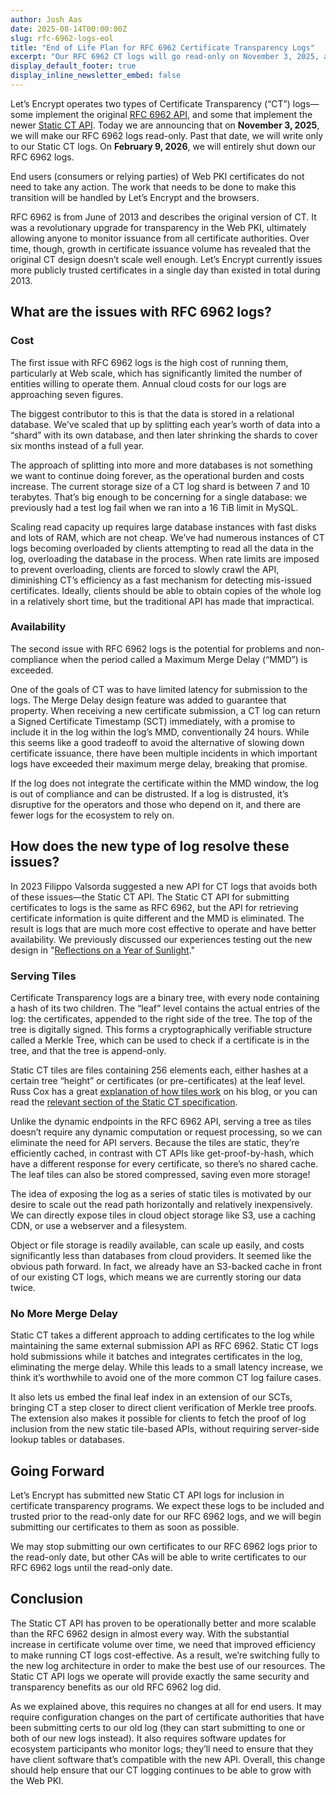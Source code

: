 ```yaml
---
author: Josh Aas
date: 2025-08-14T00:00:00Z
slug: rfc-6962-logs-eol
title: "End of Life Plan for RFC 6962 Certificate Transparency Logs"
excerpt: "Our RFC 6962 CT logs will go read-only on November 3, 2025, and shut down entirely on February 9, 2026. Going forward we will use Static CT API logs instead."
display_default_footer: true
display_inline_newsletter_embed: false
---
```


Let’s Encrypt operates two types of Certificate Transparency (“CT”) logs—some implement the original [RFC 6962 API](https://datatracker.ietf.org/doc/html/rfc6962), and some that implement the newer [Static CT API](https://github.com/C2SP/C2SP/blob/main/static-ct-api.md). Today we are announcing that on **November 3, 2025**, we will make our RFC 6962 logs read-only. Past that date, we will write only to our Static CT logs. On **February 9, 2026**, we will entirely shut down our RFC 6962 logs. 

End users (consumers or relying parties) of Web PKI certificates do not need to take any action. The work that needs to be done to make this transition will be handled by Let’s Encrypt and the browsers.

RFC 6962 is from June of 2013 and describes the original version of CT. It was a revolutionary upgrade for transparency in the Web PKI, ultimately allowing anyone to monitor issuance from all certificate authorities. Over time, though, growth in certificate issuance volume has revealed that the original CT design doesn’t scale well enough. Let’s Encrypt currently issues more publicly trusted certificates in a single day than existed in total during 2013.

## What are the issues with RFC 6962 logs?

### Cost

The first issue with RFC 6962 logs is the high cost of running them, particularly at Web scale, which has significantly limited the number of entities willing to operate them. Annual cloud costs for our logs are approaching seven figures.

The biggest contributor to this is that the data is stored in a relational database. We’ve scaled that up by splitting each year’s worth of data into a “shard” with its own database, and then later shrinking the shards to cover six months instead of a full year.

The approach of splitting into more and more databases is not something we want to continue doing forever, as the operational burden and costs increase. The current storage size of a CT log shard is between 7 and 10 terabytes. That’s big enough to be concerning for a single database: we previously had a test log fail when we ran into a 16 TiB limit in MySQL.

Scaling read capacity up requires large database instances with fast disks and lots of RAM, which are not cheap. We’ve had numerous instances of CT logs becoming overloaded by clients attempting to read all the data in the log, overloading the database in the process. When rate limits are imposed to prevent overloading, clients are forced to slowly crawl the API, diminishing CT’s efficiency as a fast mechanism for detecting mis-issued certificates. Ideally, clients should be able to obtain copies of the whole log in a relatively short time, but the traditional API has made that impractical.

### Availability

The second issue with RFC 6962 logs is the potential for problems and non-compliance when the period called a Maximum Merge Delay (“MMD”) is exceeded.

One of the goals of CT was to have limited latency for submission to the logs. The Merge Delay design feature was added to guarantee that property. When receiving a new certificate submission, a CT log can return a Signed Certificate Timestamp (SCT) immediately, with a promise to include it in the log within the log’s MMD, conventionally 24 hours. While this seems like a good tradeoff to avoid the alternative of slowing down certificate issuance, there have been multiple incidents in which important logs have exceeded their maximum merge delay, breaking that promise.

If the log does not integrate the certificate within the MMD window, the log is out of compliance and can be distrusted. If a log is distrusted, it’s disruptive for the operators and those who depend on it, and there are fewer logs for the ecosystem to rely on.

## How does the new type of log resolve these issues?

In 2023 Filippo Valsorda suggested a new API for CT logs that avoids both of these issues—the Static CT API. The Static CT API for submitting certificates to logs is the same as RFC 6962, but the API for retrieving certificate information is quite different and the MMD is eliminated. The result is logs that are much more cost effective to operate and have better availability. We previously discussed our experiences testing out the new design in "[Reflections on a Year of Sunlight](https://letsencrypt.org/2025/06/11/reflections-on-a-year-of-sunlight/)."

### Serving Tiles

Certificate Transparency logs are a binary tree, with every node containing a hash of its two children. The “leaf” level contains the actual entries of the log: the certificates, appended to the right side of the tree. The top of the tree is digitally signed. This forms a cryptographically verifiable structure called a Merkle Tree, which can be used to check if a certificate is in the tree, and that the tree is append-only.

Static CT tiles are files containing 256 elements each, either hashes at a certain tree “height” or certificates (or pre-certificates) at the leaf level. Russ Cox has a great [explanation of how tiles work](https://research.swtch.com/tlog#tiling_a_log) on his blog, or you can read the [relevant section of the Static CT specification](https://github.com/C2SP/C2SP/blob/main/static-ct-api.md#merkle-tree).

Unlike the dynamic endpoints in the RFC 6962 API, serving a tree as tiles doesn’t require any dynamic computation or request processing, so we can eliminate the need for API servers. Because the tiles are static, they’re efficiently cached, in contrast with CT APIs like get-proof-by-hash, which have a different response for every certificate, so there’s no shared cache. The leaf tiles can also be stored compressed, saving even more storage!

The idea of exposing the log as a series of static tiles is motivated by our desire to scale out the read path horizontally and relatively inexpensively. We can directly expose tiles in cloud object storage like S3, use a caching CDN, or use a webserver and a filesystem.

Object or file storage is readily available, can scale up easily, and costs significantly less than databases from cloud providers. It seemed like the obvious path forward. In fact, we already have an S3-backed cache in front of our existing CT logs, which means we are currently storing our data twice.

### No More Merge Delay

Static CT takes a different approach to adding certificates to the log while maintaining the same external submission API as RFC 6962. Static CT logs hold submissions while it batches and integrates certificates in the log, eliminating the merge delay. While this leads to a small latency increase, we think it’s worthwhile to avoid one of the more common CT log failure cases.

It also lets us embed the final leaf index in an extension of our SCTs, bringing CT a step closer to direct client verification of Merkle tree proofs. The extension also makes it possible for clients to fetch the proof of log inclusion from the new static tile-based APIs, without requiring server-side lookup tables or databases.

## Going Forward

Let’s Encrypt has submitted new Static CT API logs for inclusion in certificate transparency programs. We expect these logs to be included and trusted prior to the read-only date for our RFC 6962 logs, and we will begin submitting our certificates to them as soon as possible.

We may stop submitting our own certificates to our RFC 6962 logs prior to the read-only date, but other CAs will be able to write certificates to our RFC 6962 logs until the read-only date.

## Conclusion

The Static CT API has proven to be operationally better and more scalable than the RFC 6962 design in almost every way. With the substantial increase in certificate volume over time, we need that improved efficiency to make running CT logs cost-effective. As a result, we’re switching fully to the new log architecture in order to make the best use of our resources. The Static CT API logs we operate will provide exactly the same security and transparency benefits as our old RFC 6962 log did.

As we explained above, this requires no changes at all for end users. It may require configuration changes on the part of certificate authorities that have been submitting certs to our old log (they can start submitting to one or both of our new logs instead). It also requires software updates for ecosystem participants who monitor logs; they’ll need to ensure that they have client software that’s compatible with the new API. Overall, this change should help ensure that our CT logging continues to be able to grow with the Web PKI.

